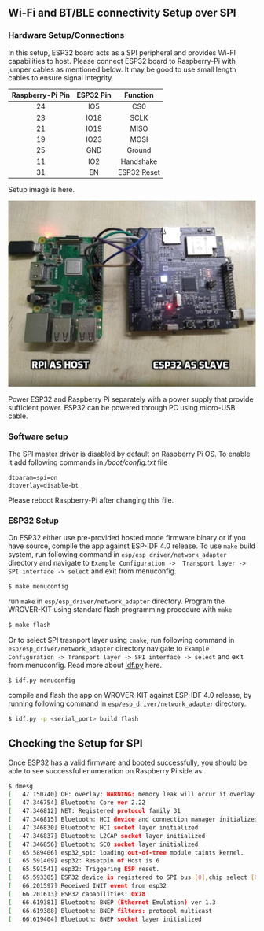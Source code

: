 ## Wi-Fi and BT/BLE connectivity Setup over SPI
### Hardware Setup/Connections
In this setup, ESP32 board acts as a SPI peripheral and provides Wi-FI capabilities to host. Please connect ESP32 board to Raspberry-Pi with jumper cables as mentioned below. It may be good to use small length cables to ensure signal integrity.

| Raspberry-Pi Pin | ESP32 Pin | Function |
|:-------:|:---------:|:--------:|
| 24 | IO5 | CS0 |
| 23 | IO18 | SCLK |
| 21 | IO19 | MISO |
| 19 | IO23 | MOSI |
| 25 | GND | Ground |
| 11 | IO2 | Handshake |
| 31 | EN  | ESP32 Reset |

Setup image is here.

![alt text](rpi_esp_spi_setup.jpg "setup of Raspberry-Pi as host and ESP32 as slave")

Power ESP32 and Raspberry Pi separately with a power supply that provide sufficient power. ESP32 can be powered through PC using micro-USB cable.

### Software setup
The SPI master driver is disabled by default on Raspberry Pi OS. To enable it add following commands in  _/boot/config.txt_ file
```
dtparam=spi=on
dtoverlay=disable-bt
```
Please reboot Raspberry-Pi after changing this file.


### ESP32 Setup

On ESP32 either use pre-provided hosted mode firmware binary or if you have source, compile the app against ESP-IDF 4.0 release. To use `make` build system, run following command in `esp/esp_driver/network_adapter` directory and navigate to `Example Configuration ->  Transport layer -> SPI interface -> select` and exit from menuconfig.
```
$ make menuconfig
```
run `make` in `esp/esp_driver/network_adapter` directory. Program the WROVER-KIT using standard flash programming procedure with `make`
```sh
$ make flash
```
Or to select SPI trasnport layer using `cmake`, run following command in `esp/esp_driver/network_adapter` directory navigate to `Example Configuration -> Transport layer -> SPI interface -> select` and exit from menuconfig. Read more about [idf.py](https://docs.espressif.com/projects/esp-idf/en/latest/esp32/api-guides/build-system.html#using-the-build-system) here.
```
$ idf.py menuconfig
```
compile and flash the app on WROVER-KIT against ESP-IDF 4.0 release, by running following command in `esp/esp_driver/network_adapter` directory.

```sh
$ idf.py -p <serial_port> build flash
```

## Checking the Setup for SPI
Once ESP32 has a valid firmware and booted successfully, you should be able to see successful enumeration on Raspberry Pi side as:
```sh
$ dmesg
[   47.150740] OF: overlay: WARNING: memory leak will occur if overlay removed, property: /soc/spi@7e204000/spidev@0/status
[   47.346754] Bluetooth: Core ver 2.22
[   47.346812] NET: Registered protocol family 31
[   47.346815] Bluetooth: HCI device and connection manager initialized
[   47.346830] Bluetooth: HCI socket layer initialized
[   47.346837] Bluetooth: L2CAP socket layer initialized
[   47.346856] Bluetooth: SCO socket layer initialized
[   65.589406] esp32_spi: loading out-of-tree module taints kernel.
[   65.591409] esp32: Resetpin of Host is 6
[   65.591541] esp32: Triggering ESP reset.
[   65.593385] ESP32 device is registered to SPI bus [0],chip select [0]
[   66.201597] Received INIT event from esp32
[   66.201613] ESP32 capabilities: 0x78
[   66.619381] Bluetooth: BNEP (Ethernet Emulation) ver 1.3
[   66.619388] Bluetooth: BNEP filters: protocol multicast
[   66.619404] Bluetooth: BNEP socket layer initialized
```

